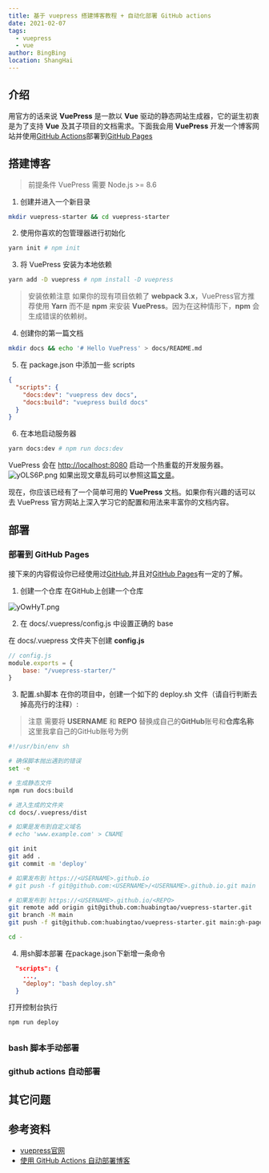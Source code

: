 ```yaml
---
title: 基于 vuepress 搭建博客教程 + 自动化部署 GitHub actions
date: 2021-02-07
tags:
  - vuepress
  - vue
author: BingBing
location: ShangHai
---
```


## 介绍
用官方的话来说 **VuePress** 是一款以 **Vue** 驱动的静态网站生成器，它的诞生初衷是为了支持 **Vue** 及其子项目的文档需求。下面我会用 **VuePress** 开发一个博客网站并使用[GitHub Actions](https://docs.github.com/en/actions)部署到[GitHub Pages](https://pages.github.com/)

## 搭建博客

> 前提条件 
VuePress 需要 Node.js >= 8.6
1. 创建并进入一个新目录
``` sh
mkdir vuepress-starter && cd vuepress-starter
```
2. 使用你喜欢的包管理器进行初始化

``` sh
yarn init # npm init
```

3. 将 VuePress 安装为本地依赖
  
``` sh
yarn add -D vuepress # npm install -D vuepress
```
> 安装依赖注意
如果你的现有项目依赖了 **webpack 3.x**，VuePress官方推荐使用 **Yarn** 而不是 **npm** 来安装 **VuePress**。因为在这种情形下，**npm** 会生成错误的依赖树。

4. 创建你的第一篇文档 
  
```  sh
mkdir docs && echo '# Hello VuePress' > docs/README.md 
```
5. 在 package.json 中添加一些 scripts
  
``` json
{
  "scripts": {
    "docs:dev": "vuepress dev docs",
    "docs:build": "vuepress build docs"
  }
}
```
6. 在本地启动服务器
``` sh
yarn docs:dev # npm run docs:dev
```
VuePress 会在 [http://localhost:8080](http://localhost:8080) 启动一个热重载的开发服务器。
![yOLS6P.png](https://s3.ax1x.com/2021/02/24/yOLS6P.png)
如果出现文章乱码可以参照这篇[文章](https://www.6blog.cn/frontEnd/136)。

现在，你应该已经有了一个简单可用的 **VuePress** 文档。如果你有兴趣的话可以去 VuePress 官方网站上深入学习它的配置和用法来丰富你的文档内容。


## 部署

### 部署到 GitHub Pages
接下来的内容假设你已经使用过[GitHub](https://github.com/),并且对[GitHub Pages](https://pages.github.com/)有一定的了解。
1. 创建一个仓库
在GitHub上创建一个仓库

![yOwHyT.png](https://s3.ax1x.com/2021/02/24/yOwHyT.png)

2. 在 docs/.vuepress/config.js 中设置正确的 base

在 docs/.vuepress 文件夹下创建 **config.js** 
``` js
// config.js
module.exports = {
    base: "/vuepress-starter/"
}
```

3. 配置.sh脚本
在你的项目中，创建一个如下的 deploy.sh 文件（请自行判断去掉高亮行的注释）:
> 注意
> 需要将 **USERNAME** 和 **REPO** 替换成自己的**GitHub**账号和**仓库名称** 这里我拿自己的GitHub账号为例
``` sh
#!/usr/bin/env sh

# 确保脚本抛出遇到的错误
set -e

# 生成静态文件
npm run docs:build

# 进入生成的文件夹
cd docs/.vuepress/dist

# 如果是发布到自定义域名
# echo 'www.example.com' > CNAME

git init
git add .
git commit -m 'deploy'

# 如果发布到 https://<USERNAME>.github.io
# git push -f git@github.com:<USERNAME>/<USERNAME>.github.io.git main

# 如果发布到 https://<USERNAME>.github.io/<REPO>
git remote add origin git@github.com:huabingtao/vuepress-starter.git
git branch -M main
git push -f git@github.com:huabingtao/vuepress-starter.git main:gh-pages

cd -
```


4. 用sh脚本部署
在package.json下新增一条命令
``` json
  "scripts": {
    ...,
    "deploy": "bash deploy.sh"
  }
```

打开控制台执行
``` sh
npm run deploy
```




## 




### bash 脚本手动部署

### github actions 自动部署

## 其它问题

## 参考资料
- [vuepress官网](https://vuepress.vuejs.org/zh/ "vuepress官网")
- [使用 GitHub Actions 自动部署博客](https://vuepress-theme-reco.recoluan.com/views/other/github-actions.html "部署博客")
###
